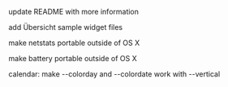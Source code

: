update README with more information

add Übersicht sample widget files

make netstats portable outside of OS X

make battery portable outside of OS X

calendar: make --colorday and --colordate work with --vertical
